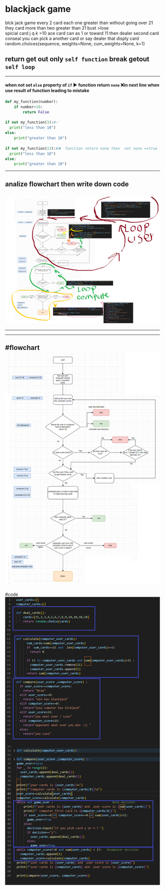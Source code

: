 # blackjack game 
blck jack game
every 2 card  each one  greater than   without going over   21
they card  more than two  greater than 21   bust >lose  
spicial card   j q k =10     ace card can  as 1 or toward  11 
then dealer second card conseal  you can pick a another card  or  say dealer that disply card
random.choices(sequence, weights=None, cum_weights=None, k=1)
## **return**  get out only `self function`  **break** getout `self loop`
---
#### when not set `else` property of `if`  ▶ function return `none` ❌in next line when use result of function leading to mistake
```python
def my_function(number):
    if number<10:
        return False

if not my_function(3):#✅
  print("less than 10")  
else:
    print("greater than 10")

if not my_function(13):#❌  function return none then  not none ==true
  print("less than 10")  
else:
    print("greater than 10")
```
---
## analize flowchart then write down code

![analize](https://raw.githubusercontent.com/wer340/python-angelayu/main/11_day-11/image/aanalize.png)
---
---
---

#flowchart
![flowchart](https://raw.githubusercontent.com/wer340/python-angelayu/main/11_day-11/image/flowchart.png)
---
#code
![code](https://raw.githubusercontent.com/wer340/python-angelayu/main/11_day-11/image/code.png)
